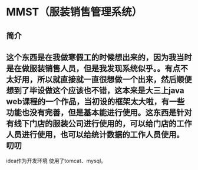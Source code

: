 MMST（服装销售管理系统）
====
简介
---------
  这个东西是在我做寒假工的时候想出来的，因为我当时是在做服装销售人员，但是我发现系统似乎。。有点不太好用，所以就直接就一直很想做一个出来，然后顺便想到了毕设做这个应该也不错，这本来是大三上java web课程的一个作品，当初设的框架太大啦，有一些功能也没有完善，但是基本能进行使用。这东西是针对有线下门店的服装公司进行使用的，可以给门店的工作人员进行使用，也可以给统计数据的工作人员使用。
叨叨
----
idea作为开发环境 使用了tomcat、mysql。
